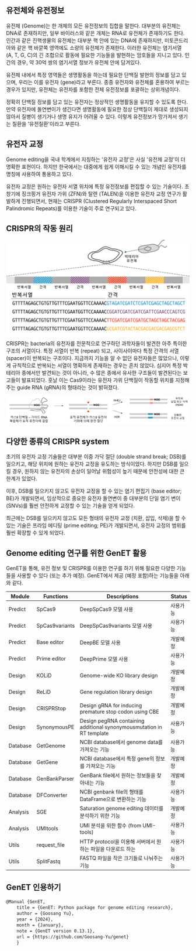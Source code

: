 ## 유전체와 유전정보
유전체 (Genome)는 한 개체의 모든 유전정보의 집합을 말한다. 대부분의 유전체는 DNA로 존재하지만, 일부 바이러스와 같은 개체는 RNA로 유전체가 존재하기도 한다. 인간과 같은 진핵생물의 유전체는 대부분 핵 안에 있는 DNA에 존재하지만, 미토콘드리아와 같은 핵 바깥쪽 영역에도 소량의 유전체가 존재한다. 이러한 유전체는 염기서열 (A, T, G, C)의 긴 조합으로 활동에 필요한 기능들을 발현하는 암호들을 지니고 있다. 인간의 경우, 약 30억 쌍의 염기서열 정보가 유전체 안에 담겨있다.

유전체 내에서 특정 영역들은 생명활동을 하는데 필요한 단백질 발현의 정보를 담고 있으며, 우리는 이를 유전자 (gene)라고 부른다. 종종 유전자와 유전체를 혼용하여 부르는 경우가 있지만, 유전체는 유전자를 포함한 전체 유전정보를 포괄하는 상위개념이다. 

정확히 단백질 정보를 담고 있는 유전자는 정상적인 생명활동을 유지할 수 있도록 한다. 만약 유전자에 돌연변이가 생긴다면 생명활동에 필요한 정상 단백질이 제대로 생성되지 않아서 질병이 생기거나 생명 유지가 어려울 수 있다. 이렇게 유전정보가 망가져서 생기는 질환을 '유전질환'이라고 부른다. 

## 유전자 교정
Genome editing을 국내 학계에서 지칭하는 '유전자 교정'은 사실 '유전체 교정'이 더 명확한 표현이다. 하지만 한국에서는 대중에게 쉽게 이해시킬 수 있는 개념인 유전자를 명칭에 사용하여 통용하고 있다. 

유전자 교정은 원하는 유전자 서열 위치에 특정 유전정보를 편집할 수 있는 기술이다. 초창기에 징크핑거 유전자 가위 (ZFN)와 탈렌 (TALEN)을 이용한 유전자 교정 연구가 활발하게 진행되면서, 현재는 CRISPR (Clustered Regularly Interspaced Short Palindromic Repeats)를 이용한 기술이 주로 연구되고 있다. 


## CRISPR의 작동 원리
![CRISPR_history](images/ko_0_1_1_CRISPR_history.svg)

CRISPR는 bacteria의 유전자를 전문적으로 연구하던 과학자들이 발견한 아주 특이한 구조의 서열이다. 특정 서열이 반복 (repeat) 되고, 사이사이마다 특정 간격의 서열 (spacer)이 반복되는 구조이다. 지금까지 기능을 알 수 없던 유전자들은 많았으나, 이렇게 규칙적으로 반복되는 서열이 명확하게 존재하는 경우는 흔치 않았다. 심지어 특정 박테리아 종에서만 발견되는 것이 아니라, 수 많은 종에서 유사한 구조들이 발견된다는 보고들이 발표되었다. 훗날 이는 Cas9이라는 유전자 가위 단백질이 작동할 위치를 지정해주는 guide RNA (gRNA)의 형태라는 것이 밝혀졌다.

![CRISPR_machanism](images/ko_0_1_2_CRISPR_machanism.svg)


## 다양한 종류의 CRISPR system
초기의 유전자 교정 기술들은 대부분 이중 가닥 절단 (double strand break; DSB)를 일으키고, 해당 위치에 원하는 유전자 교정을 유도하는 방식이었다. 하지만 DSB를 일으킬 경우, 원하지 않는 유전자의 손상이 일어날 위험성이 높기 때문에 안전성에 대한 큰 한계가 있었다. 

이후, DSB를 일으키지 않고도 유전자 교정을 할 수 있는 염기 편집기 (base editor; BE)가 개발되면서, 임상적으로 중요한 유전자 돌연변이 중 대부분의 단일 염기 변이 (SNVs)를 훨씬 안전하게 교정할 수 있는 기술을 얻게 되었다. 

최근에는 DSB를 일으키지 않고도 모든 형태의 유전자 교정 (치환, 삽입, 삭제)을 할 수 있는 기술은 프라임 에디팅 (prime editing; PE)가 개발되면서, 유전자 교정의 범위를 훨씬 확장할 수 있게 되었다. 

## Genome editing 연구를 위한 GenET 활용
GenET을 통해, 유전 정보 및 CRISPR를 이용한 연구를 하기 위해 필요한 다양한 기능들을 사용할 수 있다 (또는 추가 예정). GenET에서 제공 (예정 포함)하는 기능들을 아래와 같다. 

| Module   | Functions      | Descriptions                                                          | Status |
| -------- | -------------- | --------------------------------------------------------------------- | ------ |
| Predict  | SpCas9         | DeepSpCas9 모델 사용                                                   | 사용가능   |
| Predict  | SpCas9variants | DeepSpCas9variants 모델 사용                                           | 사용가능   |
| Predict  | Base editor    | DeepBE 모델 사용                                                       | 개발예정   |
| Predict  | Prime editor   | DeepPrime 모델 사용                                                    | 사용가능   |
| Design   | KOLiD          | Genome-wide KO library design                                         | 개발예정   |
| Design   | ReLiD          | Gene regulation library design                                        | 개발예정   |
| Design   | CRISPRStop     | Design gRNA for inducing premature stop codon using CBE               | 개발예정   |
| Design   | SynonymousPE   | Design pegRNA containing additional synonymousmutation in RT template | 사용가능   |
| Database | GetGenome      | NCBI database에서 genome data를 가져오는 기능                           | 사용가능   |
| Database | GetGene        | NCBI database에서 특정 gene의 정보를 가져오는 기능                       | 개발예정   |
| Database | GenBankParser  | GenBank file에서 원하는 정보들을 찾아내는 기능                           | 개발예정   |
| Database | DFConverter    | NCBI genbank file의 형태를 DataFrame으로 변환하는 기능                  | 사용가능   |
| Analysis | SGE            | Saturation genome editing 데이터를 분석하기 위한 기능                   | 개발예정   |
| Analysis | UMItools       | UMI 분석을 위한 함수 (from UMI-tools)                                  | 사용가능   |
| Utils    | request_file   | HTTP protocol을 이용해 서버에서 원하는 파일을 다운로드 하는              | 사용가능   |
| Utils    | SplitFastq     | FASTQ 파일을 작은 크기들로 나눠주는 기능                                | 사용가능   |


## GenET 인용하기

```
@Manual {GenET, 
    title = {GenET: Python package for genome editing research}, 
    author = {Goosang Yu}, 
    year = {2024}, 
    month = {January}, 
    note = {GenET version 0.13.1}, 
    url = {https://github.com/Goosang-Yu/genet}
    }
```

